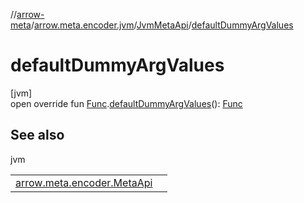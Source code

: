 //[arrow-meta](../../../index.md)/[arrow.meta.encoder.jvm](../index.md)/[JvmMetaApi](index.md)/[defaultDummyArgValues](default-dummy-arg-values.md)

# defaultDummyArgValues

[jvm]\
open override fun [Func](../../arrow.meta.ast/-func/index.md).[defaultDummyArgValues](default-dummy-arg-values.md)(): [Func](../../arrow.meta.ast/-func/index.md)

## See also

jvm

| | |
|---|---|
| [arrow.meta.encoder.MetaApi](../../arrow.meta.encoder/-meta-api/default-dummy-arg-values.md) |  |
